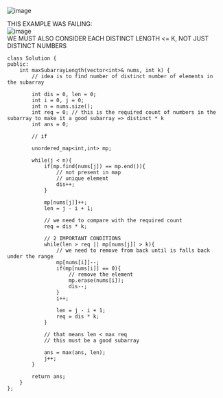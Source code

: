 ​![image](https://github.com/RohithBoppey/leetcode-sol/assets/73538974/3d8e0f6e-7961-440d-9ed2-25aed660b228)
    
THIS EXAMPLE WAS FAILING:     
![image](https://github.com/RohithBoppey/leetcode-sol/assets/73538974/6bf48042-7937-41ff-bebc-520661f66318)        
WE MUST ALSO CONSIDER EACH DISTINCT LENGTH <= K, NOT JUST DISTINCT NUMBERS    

```
class Solution {
public:
    int maxSubarrayLength(vector<int>& nums, int k) {
        // idea is to find number of distinct number of elements in the subarray
        
        int dis = 0, len = 0;
        int i = 0, j = 0;
        int n = nums.size();
        int req = 0; // this is the required count of numbers in the subarray to make it a good subarray => distinct * k
        int ans = 0;
        
        // if 
        
        unordered_map<int,int> mp;
        
        while(j < n){
            if(mp.find(nums[j]) == mp.end()){
                // not present in map
                // unique element
                dis++;
            }
            
            mp[nums[j]]++;
            len = j - i + 1;
            
            // we need to compare with the required count
            req = dis * k;
            
            // 2 IMPORTANT CONDITIONS
            while(len > req || mp[nums[j]] > k){
                // we need to remove from back until is falls back under the range
                mp[nums[i]]--;
                if(mp[nums[i]] == 0){
                    // remove the element
                    mp.erase(nums[i]);
                    dis--;
                }
                i++;
                
                len = j - i + 1;
                req = dis * k;
            }
            
            // that means len < max req
            // this must be a good subarray
            
            ans = max(ans, len);
            j++;
        }
        
        return ans;
    }
};
```
